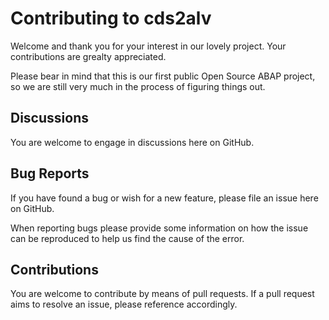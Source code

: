 # Contributing to cds2alv

Welcome and thank you for your interest in our lovely project. Your contributions are grealty appreciated.

Please bear in mind that this is our first public Open Source ABAP project, so we are still very much in the process of figuring things out.

## Discussions

You are welcome to engage in discussions here on GitHub.

## Bug Reports

If you have found a bug or wish for a new feature, please file an issue here on GitHub.

When reporting bugs please provide some information on how the issue can be reproduced to help us find the cause of the error.

## Contributions

You are welcome to contribute by means of pull requests. If a pull request aims to resolve an issue, please reference accordingly.